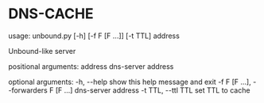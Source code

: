# DNS-CACHE

usage: unbound.py [-h] [-f F [F ...]] [-t TTL] address

Unbound-like server

positional arguments:
  address               dns-server address

optional arguments:
  -h, --help            show this help message and exit
  -f F [F ...], --forwarders F [F ...]
                        dns-server address
  -t TTL, --ttl TTL     set TTL to cache
